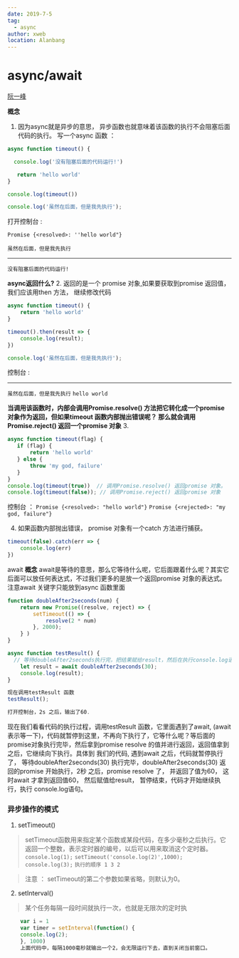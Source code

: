 ```yaml
---
date: 2019-7-5
tag: 
  - async
author: xweb
location: Alanbang
---
```

# async/await 

[阮一峰](http://javascript.ruanyifeng.com/advanced/single-thread.html)

 **概念**
 1. 因为async就是异步的意思， 异步函数也就意味着该函数的执行不会阻塞后面代码的执行。 写一个async 函数 ：
 ```js
 async function timeout() {

   console.log('没有阻塞后面的代码运行!')

    return 'hello world'
}

console.log(timeout())

console.log('虽然在后面，但是我先执行');

```
打开控制台 :

`Promise {<resolved>: ''hello world"}`

`虽然在后面，但是我先执行`  
___
`没有阻塞后面的代码运行!`

**async返回什么?**
2. 返回的是一个 promise 对象,如果要获取到promise 返回值，我们应该用then 方法， 继续修改代码
```js
async function timeout() {
    return 'hello world'
}

timeout().then(result => {
    console.log(result);
})

console.log('虽然在后面，但是我先执行');
```
 控制台 : 
 ___
 `虽然在后面，但是我先执行`
 `hello world`

 **当调用该函数时，内部会调用Promise.resolve() 方法把它转化成一个promise 对象作为返回，但如果timeout 函数内部抛出错误呢？ 那么就会调用Promise.reject() 返回一个promise 对象**
 3. 
 ```js
 async function timeout(flag) {
    if (flag) {
        return 'hello world'
    } else {
        throw 'my god, failure'
    }
}
console.log(timeout(true))  // 调用Promise.resolve() 返回promise 对象。
console.log(timeout(false)); // 调用Promise.reject() 返回promise 对象
```
控制台 ： 
`Promise {<resolved>: "hello world"}`
`Promise {<rejected>: "my god, failure"}`

4. 如果函数内部抛出错误， promise 对象有一个catch 方法进行捕获。

```js
timeout(false).catch(err => {
    console.log(err)
})
```

 await
**概念**
await是等待的意思，那么它等待什么呢，它后面跟着什么呢？其实它后面可以放任何表达式，不过我们更多的是放一个返回promise 对象的表达式。注意await 关键字只能放到async 函数里面
```js
function doubleAfter2seconds(num) {
    return new Promise((resolve, reject) => {
        setTimeout(() => {
            resolve(2 * num)
        }, 2000);
    } )
}

async function testResult() {
  // 等待doubleAfter2seconds执行完，把结果赋给result，然后在执行console.log语句
    let result = await doubleAfter2seconds(30);
    console.log(result);
}

现在调用testResult 函数
testResult();

打开控制台，2s 之后，输出了60. 

```

现在我们看看代码的执行过程，调用testResult 函数，它里面遇到了await, (await 表示等一下)，代码就暂停到这里，不再向下执行了，它等什么呢？等后面的promise对象执行完毕，然后拿到promise resolve 的值并进行返回，返回值拿到之后，它继续向下执行。具体到 我们的代码, 遇到await 之后，代码就暂停执行了， 等待doubleAfter2seconds(30) 执行完毕，doubleAfter2seconds(30) 返回的promise 开始执行，2秒 之后，promise resolve 了， 并返回了值为60， 这时await 才拿到返回值60， 然后赋值给result， 暂停结束，代码才开始继续执行，执行 console.log语句。

### 异步操作的模式
1. setTimeout()
> setTimeout函数用来指定某个函数或某段代码，在多少毫秒之后执行。它返回一个整数，表示定时器的编号，以后可以用来取消这个定时器。
`console.log(1);`
`setTimeout('console.log(2)',1000);`
`console.log(3);`
`执行的顺序 1 3 2`

>注意 ： setTimeout的第二个参数如果省略，则默认为0。

2. setInterval()
>某个任务每隔一段时间就执行一次，也就是无限次的定时执   
```js
    var i = 1
    var timer = setInterval(function() {
    console.log(2);
    }, 1000)          
    上面代码中，每隔1000毫秒就输出一个2，会无限运行下去，直到关闭当前窗口。                    
```            